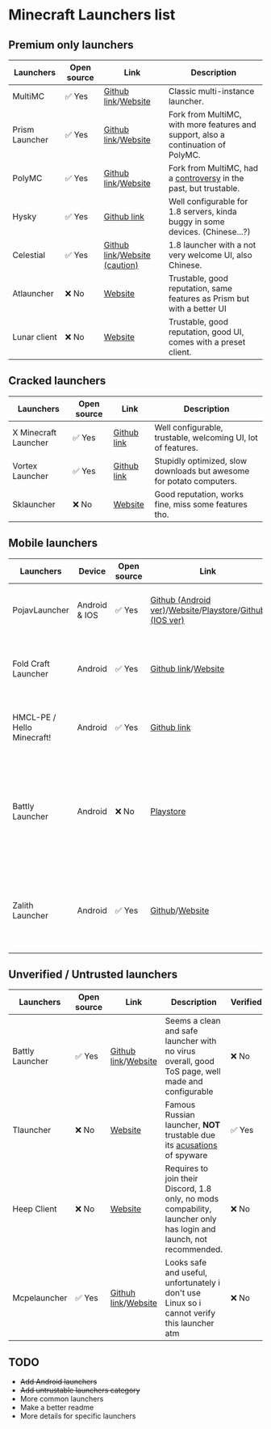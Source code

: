 # Minecraft Launchers list
## Premium only launchers

| Launchers | Open source | Link | Description |
| --- | --- | --- | --- |
| MultiMC | ✅ Yes | [Github link](https://github.com/MultiMC/Launcher/releases/tag/0.6.14)/[Website](https://multimc.org/#Download) | Classic multi-instance launcher. |
| Prism Launcher | ✅ Yes | [Github link](https://github.com/PrismLauncher/PrismLauncher/releases/tag/9.1)/[Website](https://prismlauncher.org/download/windows/) | Fork from MultiMC, with more features and support, also a continuation of PolyMC. |
| PolyMC | ✅ Yes | [Github link](https://prismlauncher.org/download/windows/)/[Website](https://polymc.org/download/) | Fork from MultiMC, had a [controversy](https://www.reddit.com/r/PolyMCLauncher/comments/yq4prr/so_i_whats_up_with_the_controversy_around_polypc/) in the past, but trustable.
| Hysky | ✅ Yes | [Github link](https://github.com/HyskyClient/HySky-Client-Launcher/releases/tag/v2.0.0) | Well configurable for 1.8 servers, kinda buggy in some devices. (Chinese...?) |
| Celestial | ✅ Yes | [Github link](https://github.com/CubeWhyMC/celestial/releases/tag/v2.8.1)/[Website (caution)](https://lunarclient.top) | 1.8 launcher with a not very welcome UI, also Chinese. |
| Atlauncher | ❌ No | [Website](https://atlauncher.com/downloads) | Trustable, good reputation, same features as Prism but with a better UI |
| Lunar client | ❌ No | [Website](https://www.lunarclient.com/download) | Trustable, good reputation, good UI, comes with a preset client. |

## Cracked launchers

| Launchers | Open source | Link | Description |
| --- | --- | --- | --- |
| X Minecraft Launcher | ✅ Yes | [Github link](https://github.com/Voxelum/x-minecraft-launcher/releases/tag/v0.47.13) | Well configurable, trustable, welcoming UI, lot of features. |
| Vortex Launcher | ✅ Yes | [Github link](https://github.com/Kron4ek/minecraft-vortex-launcher/releases) | Stupidly optimized, slow downloads but awesome for potato computers. |
| Sklauncher | ❌ No | [Website](https://skmedix.pl/downloads) | Good reputation, works fine, miss some features tho. |

## Mobile launchers

| Launchers | Device | Open source | Link | Description |
| --- | --- | --- | --- | --- |
| PojavLauncher | Android & IOS | ✅ Yes | [Github (Android ver)](https://github.com/PojavLauncherTeam/PojavLauncher/releases/tag/foxglo)/[Website](https://pojavlauncherteam.github.io)/[Playstore](https://play.google.com/store/apps/details?id=net.kdt.pojavlaunch)/[Github (IOS ver)](https://github.com/PojavLauncherTeam/PojavLauncher_iOS/releases/tag/v2.2) | Trustable, good reputation, well configurable and much more, recommendable. |
| Fold Craft Launcher | Android | ✅ Yes | [Github link](https://github.com/FCL-Team/FoldCraftLauncher/releases/tag/1.1.9)/[Website](https://fcl-team.github.io/pages/download.html) | Well configurable, trustable, good reputation, a good alternative for Pojav. |
| HMCL-PE / Hello Minecraft! | Android | ✅ Yes |  [Github link](https://github.com/HMCL-dev/HMCL-PE) | Pretty configurable, trustable and safe, easy to download mods. |
| Battly Launcher | Android | ❌ No | [Playstore](https://play.google.com/store/apps/details?id=com.tecnobros.battlylauncher) | The launcher seems trustable since the pc version is, also its on Playstore, more details in [Unverified section](#unverified--untrusted-launchers), same creators, different platforms. |
| Zalith Launcher | Android | ✅ Yes | [Github](https://github.com/ZalithLauncher/ZalithLauncher/releases/tag/140302)/[Website](https://zalithlauncher.com/download/) | Chinese (?) Pojav fork, works well, has all Pojav features and you can finally manage folders with more ease. |


## Unverified / Untrusted launchers
| Launchers | Open source | Link | Description | Verified |
| --- | --- | --- | --- | --- |
| Battly Launcher | ✅ Yes | [Github link](https://github.com/1ly4s0/battlylauncher)/[Website](https://battlylauncher.com) | Seems a clean and safe launcher with no virus overall, good ToS page, well made and configurable | ❌ No |
| Tlauncher | ❌ No | [Website](https://tlauncher.org/en/) | Famous Russian launcher, **NOT** trustable due its [acusations](https://pastebin.com/cs3WanEi) of spyware | ✅ Yes |
| Heep Client | ❌ No | [Website](https://www.heephclient.com) | Requires to join their Discord, 1.8 only, no mods compability, launcher only has login and launch, not recommended. | ❌ No |
| Mcpelauncher | ✅ Yes | [Githuh link](https://github.com/minecraft-linux/mcpelauncher-manifest)/[Website](https://minecraft-linux.github.io/) | Looks safe and useful, unfortunately i don't use Linux so i cannot verify this launcher atm | ❌ No |

## TODO

- ~~Add Android launchers~~
- ~~Add untrustable launchers category~~
- More common launchers
- Make a better readme
- More details for specific launchers
